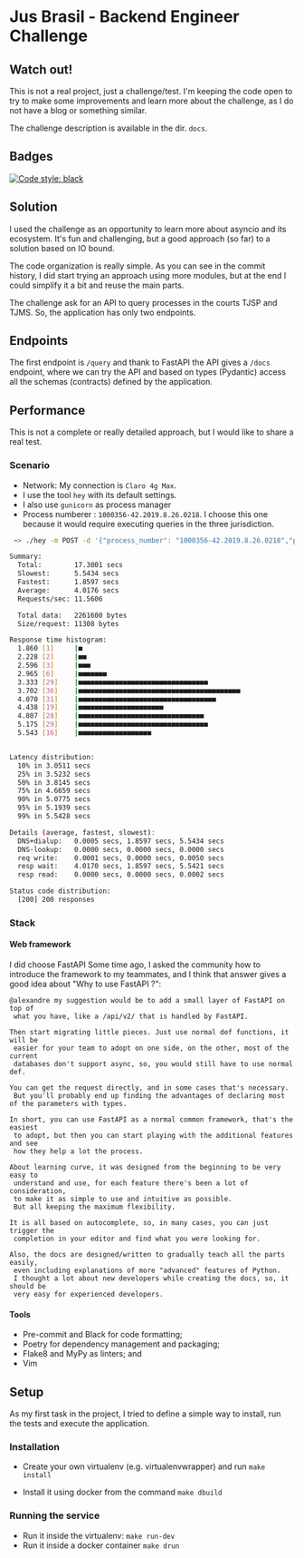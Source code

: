 # Jus Brasil - Backend Engineer Challenge

## Watch out!

This is not a real project, just a challenge/test. I'm keeping the code open to try to make some improvements and learn more
about the challenge, as I do not have a blog or something similar.

The challenge description is available in the dir. `docs`.

## Badges

[![Code style: black](https://img.shields.io/badge/code%20style-black-000000.svg)](https://github.com/python/black)


## Solution

I used the challenge as an opportunity to learn more about asyncio and its
 ecosystem. It's fun and challenging, but a good approach (so far) to a solution
based on IO bound.

The code organization is really simple. As you can see in the commit history,
I did start trying an approach using more modules, but at the end I could
simplify it a bit and reuse the main parts.

The challenge ask for an API to query processes in the courts TJSP and TJMS. So,
the application has only two endpoints.

## Endpoints

The first endpoint is `/query` and thank to FastAPI the API gives a `/docs`
endpoint, where we can try the API and based on types (Pydantic) access all the
schemas (contracts) defined by the application.

## Performance

This is not a complete or really detailed approach, but I would like to share
a real test.

### Scenario

* Network: My connection is `Claro 4g Max`.
* I use the tool `hey` with its default settings.
* I also use `gunicorn` as process manager
* Process numberer : `1000356-42.2019.8.26.0218`. I choose this one because it
 would require executing queries in the three jurisdiction.

```bash
 ~> ./hey -m POST -d '{"process_number": "1000356-42.2019.8.26.0218","process_court":"TJSP"}' http://0.0.0.0:8000/query

Summary:
  Total:        17.3001 secs
  Slowest:      5.5434 secs
  Fastest:      1.8597 secs
  Average:      4.0176 secs
  Requests/sec: 11.5606

  Total data:   2261600 bytes
  Size/request: 11308 bytes

Response time histogram:
  1.860 [1]     |■
  2.228 [2]     |■■
  2.596 [3]     |■■■
  2.965 [6]     |■■■■■■■
  3.333 [29]    |■■■■■■■■■■■■■■■■■■■■■■■■■■■■■■■■
  3.702 [36]    |■■■■■■■■■■■■■■■■■■■■■■■■■■■■■■■■■■■■■■■■
  4.070 [31]    |■■■■■■■■■■■■■■■■■■■■■■■■■■■■■■■■■■
  4.438 [19]    |■■■■■■■■■■■■■■■■■■■■■
  4.807 [28]    |■■■■■■■■■■■■■■■■■■■■■■■■■■■■■■■
  5.175 [29]    |■■■■■■■■■■■■■■■■■■■■■■■■■■■■■■■■
  5.543 [16]    |■■■■■■■■■■■■■■■■■■


Latency distribution:
  10% in 3.0511 secs
  25% in 3.5232 secs
  50% in 3.8145 secs
  75% in 4.6659 secs
  90% in 5.0775 secs
  95% in 5.1939 secs
  99% in 5.5428 secs

Details (average, fastest, slowest):
  DNS+dialup:   0.0005 secs, 1.8597 secs, 5.5434 secs
  DNS-lookup:   0.0000 secs, 0.0000 secs, 0.0000 secs
  req write:    0.0001 secs, 0.0000 secs, 0.0050 secs
  resp wait:    4.0170 secs, 1.8597 secs, 5.5421 secs
  resp read:    0.0000 secs, 0.0000 secs, 0.0002 secs

Status code distribution:
  [200] 200 responses

```

### Stack

#### Web framework

I did choose FastAPI  Some time ago, I asked the community how to introduce the
 framework to my teammates, and I think that answer gives a good idea about
 "Why to use FastAPI ?":

```
@alexandre my suggestion would be to add a small layer of FastAPI on top of
 what you have, like a /api/v2/ that is handled by FastAPI.

Then start migrating little pieces. Just use normal def functions, it will be
 easier for your team to adopt on one side, on the other, most of the current
 databases don't support async, so, you would still have to use normal def.

You can get the request directly, and in some cases that's necessary.
 But you'll probably end up finding the advantages of declaring most of the parameters with types.

In short, you can use FastAPI as a normal common framework, that's the easiest
 to adopt, but then you can start playing with the additional features and see
 how they help a lot the process.

About learning curve, it was designed from the beginning to be very easy to
 understand and use, for each feature there's been a lot of consideration,
 to make it as simple to use and intuitive as possible.
 But all keeping the maximum flexibility.

It is all based on autocomplete, so, in many cases, you can just trigger the
 completion in your editor and find what you were looking for.

Also, the docs are designed/written to gradually teach all the parts easily,
 even including explanations of more "advanced" features of Python.
 I thought a lot about new developers while creating the docs, so, it should be
 very easy for experienced developers.
```

#### Tools

* Pre-commit and Black for code formatting;
* Poetry for dependency management and packaging;
* Flake8 and MyPy as linters; and
* Vim

## Setup

As my first task in the project, I tried to define a simple way to install,
 run the tests and execute the application.

### Installation

* Create your own virtualenv (e.g. virtualenvwrapper) and run `make install`

* Install it using docker from the command `make dbuild`

### Running the service

* Run it inside the virtualenv: `make run-dev`
* Run it inside a docker container `make drun`
